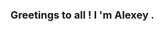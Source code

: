 ### Greetings to all ! I 'm Alexey .
<img scr="https://github.com/lexrrr/lexrrr/blob/main/f1eda4768df8d8135c779772f2833e88.gif?raw=true">
